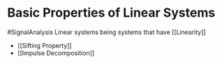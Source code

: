 # Basic Properties of Linear Systems
#SignalAnalysis 
Linear systems being systems that have [[Linearity]]
- [[Sifting Property]]
- [[Impulse Decomposition]]